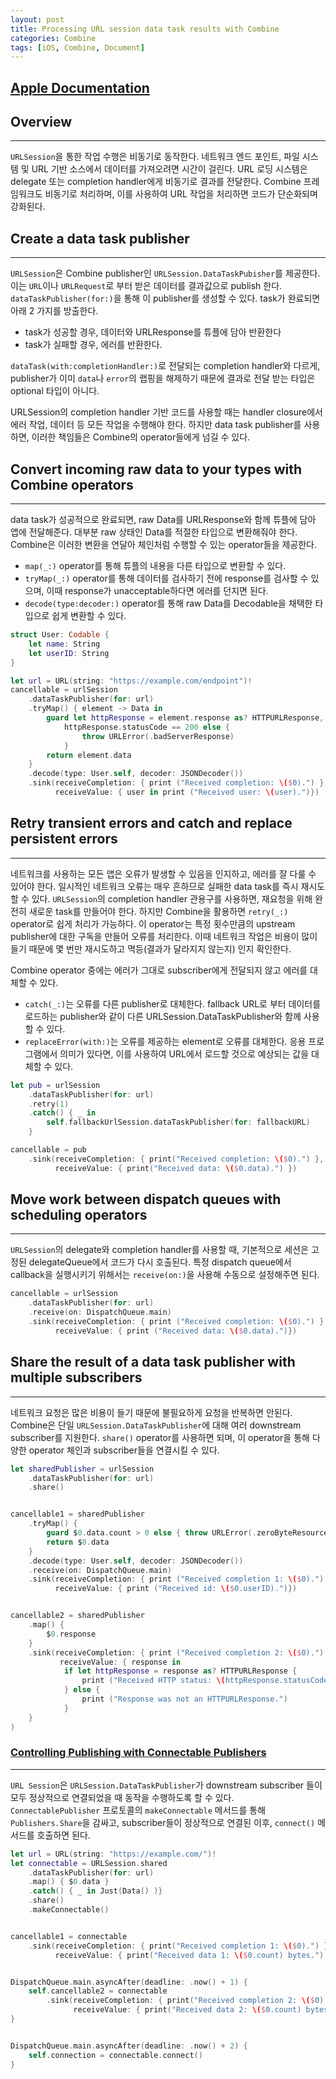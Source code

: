 ```yaml
---
layout: post
title: Processing URL session data task results with Combine
categories: Combine
tags: [iOS, Combine, Document]
---
```


## [Apple Documentation](https://developer.apple.com/documentation/foundation/urlsession/processing_url_session_data_task_results_with_combine)

## Overview
---

`URLSession`을 통한 작업 수행은 비동기로 동작한다. 네트워크 엔드 포인트, 파일 시스템 및 URL 기반 소스에서 데이터를 가져오려면 시간이 걸린다. URL 로딩 시스템은 delegate 또는 completion handler에게 비동기로 결과를 전달한다. Combine 프레임워크도 비동기로 처리하며, 이를 사용하여 URL 작업을 처리하면 코드가 단순화되며 강화된다. 


## Create a data task publisher
---

`URLSession`은 Combine publisher인 `URLSession.DataTaskPubisher`를 제공한다. 이는 `URL`이나 `URLRequest`로 부터 받은 데이터를 결과값으로 publish 한다. `dataTaskPublisher(for:)`을 통해 이 publisher를 생성할 수 있다. task가 완료되면 아래 2 가지를 방출한다. 
- task가 성공할 경우, 데이터와 URLResponse를 튜플에 담아 반환한다
- task가 실패할 경우, 에러를 반환한다. 

`dataTask(with:completionHandler:)`로 전달되는 completion handler와 다르게, publisher가 이미 `data`나 `error`의 랩핑을 해제하기 때문에 결과로 전달 받는 타입은 optional 타입이 아니다. 

URLSession의 completion handler 기반 코드를 사용할 때는 handler closure에서 에러 작업, 데이터 등 모든 작업을 수행해야 한다. 하지만 data task publisher를 사용하면, 이러한 책임들은 Combine의 operator들에게 넘길 수 있다. 


## Convert incoming raw data to your types with Combine operators
---

data task가 성공적으로 완료되면, raw Data를 URLResponse와 함께 튜플에 담아 앱에 전달해준다. 대부분 raw 상태인 Data를 적절한 타입으로 변환해줘야 한다. Combine은 이러한 변환을 연달아 체인처럼 수행할 수 있는 operator들을 제공한다. 

- `map(_:)` operator를 통해 튜플의 내용을 다른 타입으로 변환할 수 있다. 
- `tryMap(_:)` operator를 통해 데이터를 검사하기 전에 response를 검사할 수 있으며, 이때 response가 unacceptable하다면 에러를 던지면 된다. 
- `decode(type:decoder:)` operator를 통해 raw Data를 Decodable을 채택한 타입으로 쉽게 변환할 수 있다.

``` swift
struct User: Codable {
    let name: String
    let userID: String
}

let url = URL(string: "https://example.com/endpoint")!
cancellable = urlSession
    .dataTaskPublisher(for: url)
    .tryMap() { element -> Data in
        guard let httpResponse = element.response as? HTTPURLResponse,
            httpResponse.statusCode == 200 else {
                throw URLError(.badServerResponse)
            }
        return element.data
    }
    .decode(type: User.self, decoder: JSONDecoder())
    .sink(receiveCompletion: { print ("Received completion: \($0).") },
          receiveValue: { user in print ("Received user: \(user).")})

```

## Retry transient errors and catch and replace persistent errors
---

네트워크를 사용하는 모든 앱은 오류가 발생할 수 있음을 인지하고, 에러를 잘 다룰 수 있어야 한다. 일시적인 네트워크 오류는 매우 흔하므로 실패한 data task를 즉시 재시도할 수 있다. `URLSession`의 completion handler 관용구를 사용하면, 재요청을 위해 완전히 새로운 task를 만들어야 한다. 하지만 Combine을 활용하면 `retry(_:)` operator로 쉽게 처리가 가능하다. 이 operator는 특정 횟수만큼의 upstream publisher에 대한 구독을 만들어 오류를 처리한다. 이때 네트워크 작업은 비용이 많이 들기 때문에 몇 번만 재시도하고 멱등(결과가 달라지지 않는지) 인지 확인한다. 

Combine operator 중에는 에러가 그대로 subscriber에게 전달되지 않고 에러를 대체할 수 있다. 

- `catch(_:)`는 오류를 다른 publisher로 대체한다. fallback URL로 부터 데이터를 로드하는 publisher와 같이 다른 URLSession.DataTaskPublisher와 함께 사용할 수 있다.
- `replaceError(with:)`는 오류를 제공하는 element로 오류를 대체한다. 응용 프로그램에서 의미가 있다면, 이를 사용하여 URL에서 로드할 것으로 예상되는 값을 대체할 수 있다. 

``` swift
let pub = urlSession
    .dataTaskPublisher(for: url)
    .retry(1)
    .catch() { _ in
        self.fallbackUrlSession.dataTaskPublisher(for: fallbackURL)
    }

cancellable = pub
    .sink(receiveCompletion: { print("Received completion: \($0).") },
          receiveValue: { print("Received data: \($0.data).") })
```

## Move work between dispatch queues with scheduling operators
---

`URLSession`의 delegate와 completion handler를 사용할 때, 기본적으로 세션은 고정된 delegateQueue에서 코드가 다시 호출된다. 특정 dispatch queue에서 callback을 실행시키기 위해서는 `receive(on:)`을 사용해 수동으로 설정해주면 된다.

``` swift
cancellable = urlSession
    .dataTaskPublisher(for: url)
    .receive(on: DispatchQueue.main)
    .sink(receiveCompletion: { print ("Received completion: \($0).") },
          receiveValue: { print ("Received data: \($0.data).")})
```


## Share the result of a data task publisher with multiple subscribers
---

네트워크 요청은 많은 비용이 들기 때문에 불필요하게 요청을 반복하면 안된다. Combine은 단일 `URLSession.DataTaskPublisher`에 대해 여러 downstream subscriber를 지원한다. `share()` operator를 사용하면 되며, 이 operator을 통해 다양한 operator 체인과 subscriber들을 연결시킬 수 있다. 

``` swift
let sharedPublisher = urlSession
    .dataTaskPublisher(for: url)
    .share()


cancellable1 = sharedPublisher
    .tryMap() {
        guard $0.data.count > 0 else { throw URLError(.zeroByteResource) }
        return $0.data
    }
    .decode(type: User.self, decoder: JSONDecoder())
    .receive(on: DispatchQueue.main)
    .sink(receiveCompletion: { print ("Received completion 1: \($0).") },
          receiveValue: { print ("Received id: \($0.userID).")})


cancellable2 = sharedPublisher
    .map() {
        $0.response
    }
    .sink(receiveCompletion: { print ("Received completion 2: \($0).") },
           receiveValue: { response in
            if let httpResponse = response as? HTTPURLResponse {
                print ("Received HTTP status: \(httpResponse.statusCode).")
            } else {
                print ("Response was not an HTTPURLResponse.")
            }
    }
)
```

### [Controlling Publishing with Connectable Publishers](https://developer.apple.com/documentation/combine/controlling-publishing-with-connectable-publishers)
---

`URL Session`은 `URLSession.DataTaskPublisher`가 downstream subscriber 들이 모두 정상적으로 연결되었을 때 동작을 수행하도록 할 수 있다. `ConnectablePublisher` 프로토콜의 `makeConnectable` 메서드를 통해 `Publishers.Share`을 감싸고, subscriber들이 정상적으로 연결된 이후, `connect()` 메서드를 호출하면 된다. 

``` swift
let url = URL(string: "https://example.com/")!
let connectable = URLSession.shared
    .dataTaskPublisher(for: url)
    .map() { $0.data }
    .catch() { _ in Just(Data() )}
    .share()
    .makeConnectable()


cancellable1 = connectable
    .sink(receiveCompletion: { print("Received completion 1: \($0).") },
          receiveValue: { print("Received data 1: \($0.count) bytes.") })


DispatchQueue.main.asyncAfter(deadline: .now() + 1) {
    self.cancellable2 = connectable
        .sink(receiveCompletion: { print("Received completion 2: \($0).") },
              receiveValue: { print("Received data 2: \($0.count) bytes.") })
}


DispatchQueue.main.asyncAfter(deadline: .now() + 2) {
    self.connection = connectable.connect()
}
```